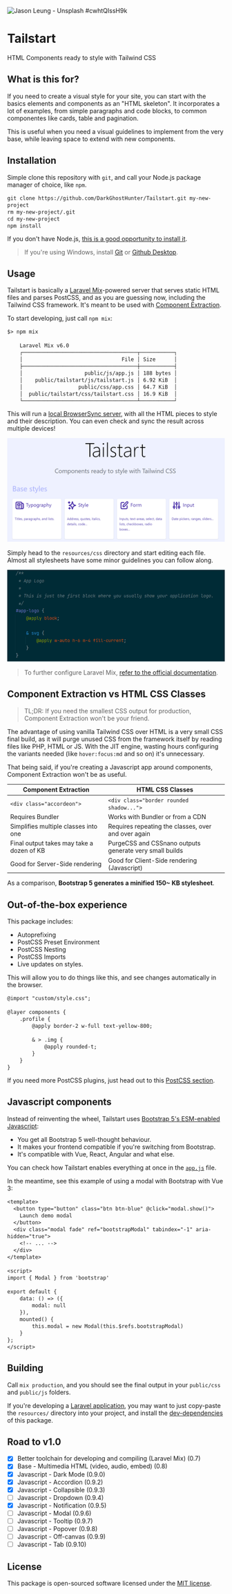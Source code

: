 ![Jason Leung - Unsplash #cwhtQIssH9k](https://images.unsplash.com/photo-1530153872981-9a7666670466?ixid=MnwxMjA3fDB8MHxwaG90by1wYWdlfHx8fGVufDB8fHx8&ixlib=rb-1.2.1&auto=format&fit=crop&w=1280&h=400&q=80)

# Tailstart

HTML Components ready to style with Tailwind CSS

## What is this for?

If you need to create a visual style for your site, you can start with the basics elements and components as an "HTML skeleton". It incorporates a lot of examples, from simple paragraphs and code blocks, to common componentes like cards, table and pagination.

This is useful when you need a visual guidelines to implement from the very base, while leaving space to extend with new components.

## Installation

Simple clone this repository with `git`, and call your Node.js package manager of choice, like `npm`.

    git clone https://github.com/DarkGhostHunter/Tailstart.git my-new-project
    rm my-new-project/.git
    cd my-new-project
    npm install

If you don't have Node.js, [this is a good opportunity to install it](https://nodejs.org/).

> If you're using Windows, install [Git](https://gitforwindows.org/) or [Github Desktop](https://desktop.github.com/).

## Usage

Tailstart is basically a [Laravel Mix](https://github.com/JeffreyWay/laravel-mix)-powered server that serves static HTML files and parses PostCSS, and as you are guessing now, including the Tailwind CSS framework. It's meant to be used with [Component Extraction](https://tailwindcss.com/docs/extracting-components).

To start developing, just call `npm mix`:

    $> npm mix
    
        Laravel Mix v6.0
        ┌─────────────────────────────────────┬───────────┐
        │                                File │ Size      │
        ├─────────────────────────────────────┼───────────┤
        │                    public/js/app.js │ 188 bytes │
        │    public/tailstart/js/tailstart.js │ 6.92 KiB  │
        │                  public/css/app.css │ 64.7 KiB  │
        │  public/tailstart/css/tailstart.css │ 16.9 KiB  │
        └─────────────────────────────────────┴───────────┘

This will run a [local BrowserSync server](http://localhost:3000/), with all the HTML pieces to style and their
description. You can even check and sync the result across multiple devices!

![img.png](index.png)

Simply head to the `resources/css` directory and start editing each file. Almost all stylesheets have some minor
guidelines you can follow along.

![img_1.png](css.png)

> To further configure Laravel Mix, [refer to the official documentation](https://laravel-mix.com/).

## Component Extraction vs HTML CSS Classes

> TL;DR: If you need the smallest CSS output for production, Component Extraction won't be your friend.

The advantage of using vanilla Tailwind CSS over HTML is a very small CSS final build, as it will purge unused CSS from
the framework itself by reading files like PHP, HTML or JS. With the JIT engine, wasting hours configuring the variants
needed (like `hover:focus:md` and so on) it's unnecessary.

That being said, if you're creating a Javascript app around components, Component Extraction won't be as useful.

| Component Extraction | HTML CSS Classes
|---|---|
| `<div class="accordeon">` | `<div class="border rounded shadow...">` |
| Requires Bundler | Works with Bundler or from a CDN |
| Simplifies multiple classes into one | Requires repeating the classes, over and over again |
| Final output takes may take a dozen of KB | PurgeCSS and CSSnano outputs generate very small builds |
| Good for Server-Side rendering | Good for Client-Side rendering (Javascript)

As a comparison, **Bootstrap 5 generates a minified 150~ KB stylesheet**.

## Out-of-the-box experience

This package includes:

- Autoprefixing
- PostCSS Preset Environment
- PostCSS Nesting
- PostCSS Imports
- Live updates on styles.

This will allow you to do things like this, and see changes automatically in the browser.

```postcss
@import "custom/style.css";

@layer components {
    .profile {
        @apply border-2 w-full text-yellow-800;

        & > .img {
            @apply rounded-t;
        }
    }
}
```

If you need more PostCSS plugins, just head out to this [PostCSS section](https://www.postcss.parts/).

## Javascript components

Instead of reinventing the wheel, Tailstart uses [Bootstrap 5's ESM-enabled Javascript](https://getbootstrap.com/docs/5.0/getting-started/javascript/#using-bootstrap-as-a-module):

- You get all Bootstrap 5 well-thought behaviour.
- It makes your frontend compatible if you're switching from Bootstrap.
- It's compatible with Vue, React, Angular and what else.

You can check how Tailstart enables everything at once in the [`app.js`](resources/js/app.js) file.

In the meantime, see this example of using a modal with Bootstrap with Vue 3:

```vue
<template>
  <button type="button" class="btn btn-blue" @click="modal.show()">
    Launch demo modal
  </button>
  <div class="modal fade" ref="bootstrapModal" tabindex="-1" aria-hidden="true">
    <!-- ... -->
  </div>
</template>

<script>
import { Modal } from 'bootstrap'

export default {
    data: () => ({
        modal: null
    }),
    mounted() {
        this.modal = new Modal(this.$refs.bootstrapModal)
    }
};
</script>
```

## Building

Call `mix production`, and you should see the final output in your `public/css` and `public/js` folders.

If you're developing a [Laravel application](https://laravel.com/), you may want to just copy-paste the `resources/`
directory into your project, and install the [dev-dependencies](package.json) of this package.

## Road to v1.0

- [x] Better toolchain for developing and compiling (Laravel Mix) (0.7)
- [x] Base - Multimedia HTML (video, audio, embed) (0.8)
- [x] Javascript - Dark Mode (0.9.0)
- [x] Javascript - Accordion (0.9.2)
- [x] Javascript - Collapsible (0.9.3)
- [ ] Javascript - Dropdown (0.9.4)
- [x] Javascript - Notification (0.9.5)
- [ ] Javascript - Modal (0.9.6)
- [ ] Javascript - Tooltip (0.9.7)
- [ ] Javascript - Popover (0.9.8)
- [ ] Javascript - Off-canvas (0.9.9)
- [ ] Javascript - Tab (0.9.10)

## License

This package is open-sourced software licensed under the [MIT license](LICENSE).